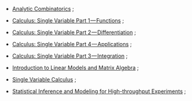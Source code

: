* [Analytic Combinatorics](https://www.class-central.com/mooc/922/coursera-analytic-combinatorics) ;
* [Calculus: Single Variable Part 1 — Functions](https://www.class-central.com/mooc/5066/coursera-calculus-single-variable-part-1-functions) ;

* [Calculus: Single Variable Part 2 — Differentiation](https://www.class-central.com/mooc/5068/coursera-calculus-single-variable-part-2-differentiation) ;
* [Calculus: Single Variable Part 4 — Applications](https://www.class-central.com/mooc/5070/coursera-calculus-single-variable-part-4-applications) ;

* [Calculus: Single Variable Part 3 — Integration](https://www.class-central.com/mooc/5069/coursera-calculus-single-variable-part-3-integration) ;
* [Introduction to Linear Models and Matrix Algebra](https://www.class-central.com/mooc/2963/edx-introduction-to-linear-models-and-matrix-algebra) ;

* [Single Variable Calculus](https://www.class-central.com/mooc/5067/coursera-single-variable-calculus) ;
* [Statistical Inference and Modeling for High-throughput Experiments](https://www.class-central.com/mooc/2967/edx-statistical-inference-and-modeling-for-high-throughput-experiments) ; 
